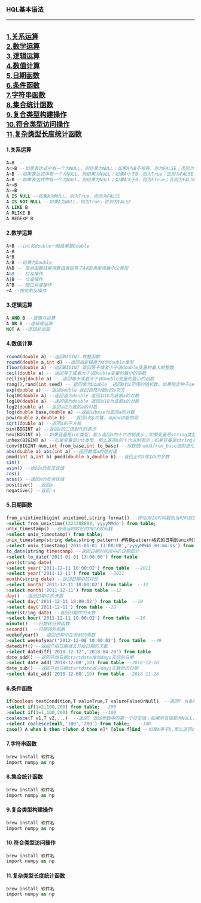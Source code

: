 ### HQL基本语法
---
<font size=4>[1.关系运算](#1)</font><br>
<font size=4>[2.数学运算](#2)</font><br>
<font size=4>[3.逻辑运算](#3)</font><br>
<font size=4>[4.数值计算](#4)</font><br>
<font size=4>[5.日期函数](#5)</font><br>
<font size=4>[6.条件函数](#6)</font><br>
<font size=4>[7.字符串函数](#7)</font><br>
<font size=4>[8.集合统计函数](#8)</font><br>
<font size=4>[9.复合类型构建操作](#9)</font><br>
<font size=4>[10.符合类型访问操作](#9)</font><br>
<font size=4>[11.复杂类型长度统计函数](#9)</font><br>
---

<h4 id="1">1.关系运算</h4>

  ```SQL
  A=B  --
  A<>B --如果表达式中有一个为NULL，则结果为NULL；如果A与B不相等，则为FALSE；否则为True
  A<B --如果表达式中有一个为NULL，则结果为NULL；如果A小于B，则为True；否则为FALSE
  A>B --如果表达式中有一个为NULL，则结果为NULL；如果A大于B，则为FTrue；否则为FALSE
  A<=B
  A>=B
  A IS NULL --如果A为NULL，则为True，否则为FALSE
  A IS NOT NULL --如果A为NULL，则为True，否则为FALSE
  A LIKE B
  A RLIKE B
  A REGEXP B
  ```

<h4 id="2">2.数学运算</h4>

  ```SQL
  A+B --int和double一般结果是Double
  A-B
  A*B
  A/B --结果为Double
  A%B -- 取余函数结果得数值类型等于A和B类型得最小父类型
  A&B -- 位与操作
  A|B -- 位或操作
  A^B -- 按位异或操作
  ~A --按位取反操作
  ```

<h4 id="3">3.逻辑运算</h4>

  ```SQL
  A AND B --逻辑与运算
  A OR B --逻辑或运算
  NOT A --逻辑非运算
  ```

<h4 id="4">4.数值计算</h4>

  ```SQL
  round(double a) --返回BIGINT 取整函数
  round(double a,int d) --返回指定精度为d的double类型
  floor(double a) --返回BIGINT 返回等于或者小于该double变量的最大的整数
  ceil(double a) -- 返回等于或者大于该Double变量的最小的函数
  ceiling(double a) -- 返回等于或者大于该Double变量的最小的函数
  rang(),rand(int seed) -- 返回值为Double  返回0到1范围的随机数。如果指定种子seed,则会等到一个稳定的随机数序列
  exp(double a) -- 返回double 返回自然对数e的a次方
  log10(double a) --返回值为double 返回以10为底额a的对数
  log10(double a) --返回值为double 返回以10为底额a的对数
  log2(double a) --返回以2为底的a的对数
  log(double base,double a) --返回以base为底的a的对数
  pow(double a,double b) -- 返回a的p次幂，与pow功能相同
  sqrt(double a) --返回a的平方根
  bin(BIGINT a) --返回a的二进制代码表示
  hex(BIGINT a) --如果变量是int类型，那么返回a的十六进制表示；如果变量是string类型，则返回该字符串的十六进制表示
  unhex(BIGINT a) --如果变量是int类型，那么返回a的十六进制表示；如果变量是string类型，则返回该字符串的十六进制表示
  conv(BIGINT num,int from_base,int to_base) --将数值num从from_base进制进化到to_base进制
  abs(double a) abs(int a) --返回数值a的绝对值
  pmod(int a,int b) pmod(double a,double b) --返回正的a除以b的余数
  sin()
  asin() --返回a的反正弦值
  cos()
  acos() --返回a的反余弦值
  positive() --返回a
  negative() --返回-a
  ```

<h4 id="5">5.日期函数</h4>

  ```SQL
  from_unixtime(bigint unixtime[,string format]) --转化UNIX时间戳到当时时区的时间格式
  >select from_unixtime(1323308888,'yyyyMMdd') from table;
  unix_timestamp() --获得当时时区的UNIX时间戳
  >select unix_timestamp() from table;
  unix_timestamp(string data,string pattern) #转换pattern格式的日期到unix时间戳。如果转化失败，则返回0
  >select unix_timestamp('2011-01-01 13:00:00','yyyyMMdd HH:mm:ss') from table
  to_date(string timestamp) --返回日期时间段中的日期部分
  >select to_date('2011-01-01 13:00:00') from table
  year(string date)
  >select year('2011-12-11 10:00:02') from table  --2011
  >select year('2011-12-11') from table --2011
  month(string date) --返回日期中的月份
  >select month('2011-12-11 10:00:02') from table  --12
  >select month('2011-12-11') from table --12
  day() --返回日期中的天数
  >select day('2011-12-11 10:00:02') from table  --10
  >select day('2011-12-11') from table --10
  hour(string date) --返回日期中的天数
  >select hour('2011-12-11 10:00:02') from table  --10
  minute()  --日期转分钟函数
  second()  --日期转秒函数
  weekofyear() --返回日期中在当前的周数
  >select weekofyear('2012-12-08 10:00:02') from table  --49
  datediff() --返回介绍日期减去开始日期的天数
  >select datediff('2018-12-12','2018-04-20') from table
  date_add() --返回开始日期startdate增加days天后的日期
  >select date_add('2018-12-08',10) from table --2018-12-18
  date_sub() --返回开始日期startdate减少days天数后的日期
  >select date_add('2018-12-08',10) from table --2018-11-28
  ```

<h4 id="6">6.条件函数</h4>

  ```SQL
  if(boolean testCondition,T valueTrue,T valureFalseOrNull)  --返回T 当条件testCondition为True时，返回valueTrue,否则返回valueFalseOrNull
  >select if(1=2,100,200) from table; --200
  >select if(1=1,100,200) from table; --100
  coalesce(T v1,T v2,...)  --返回T 返回参数中的第一个非空值；如果所有值都为NULL，那么返回NULL
  >select coalesce(null,'100','200') from table;   --100
  case() A when b then c[when d then e]* [else f]End --如果A等于b,那么返回c;如果a等于d,那么返回e,否则返回f
  ```

<h4 id="7">7.字符串函数</h4>

  ```SQL
  brew install 软件名
  import numpy as np
  ```

<h4 id="8">8.集合统计函数</h4>

  ```SQL
  brew install 软件名
  import numpy as np
  ```

<h4 id="9">9.复合类型构建操作</h4>

```SQL
brew install 软件名
import numpy as np
```

<h4 id="10">10.符合类型访问操作</h4>

```SQL
brew install 软件名
import numpy as np
```

<h4 id="11">11.复杂类型长度统计函数</h4>

```SQL
brew install 软件名
import numpy as np
```
